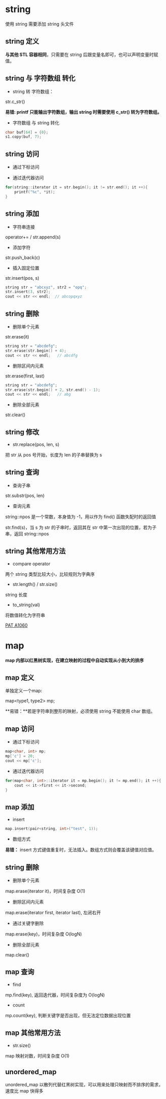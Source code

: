 # string

使用 string 需要添加 string 头文件

## string 定义

**与其他 STL 容器相同**，只需要在 string 后跟变量名即可，也可以声明变量时赋值。

## string 与 字符数组 转化

* string 转 字符数组：

str.c_str()

**易错: printf 只能输出字符数组，输出 string 时需要使用 c_str() 转为字符数组。**

* 字符数组 与 string 转化

```cpp
char buf[64] = {0};
s1.copy(buf, 7);
```

## string 访问

* 通过下标访问

* 通过迭代器访问

```cpp
for(string::iterator it = str.begin(); it != str.end(); it ++){
    printf("%c", *it);
}
```

## string 添加

* 字符串连接

operator+= / str.append(s)

* 添加字符

str.push_back(c)

* 插入固定位置

str.insert(pos, s)

```cpp
string str = "abcxyz", str2 = "opq";
str.insert(3, str2);
cout << str << endl;  // abcopqxyz
```

## string 删除

* 删除单个元素

str.erase(it)

```cpp
string str = "abcdefg";
str.erase(str.begin() + 4);
cout << str << endl;   // abcdfg
```

* 删除区间内元素

str.erase(first, last)

```cpp
string str = "abcdefg";
str.erase(str.begin() + 2, str.end() - 1);
cout << str << endl;   // abg
```

* 删除全部元素

str.clear()

## string 修改

* str.replace(pos, len, s)

把 str 从 pos 号开始，长度为 len 的子串替换为 s

## string 查询

* 查询子串

str.substr(pos, len)

* 查询元素

string::npos 是一个常数，本身值为 -1，用以作为 find() 函数失配时的返回值

str.find(s)，当 s 为 str 的子串时，返回其在 str 中第一次出现的位置，若为子串，返回 string::npos

## string 其他常用方法

* compare operator

两个 string 类型比较大小，比较规则为字典序

* str.length() / str.size()

string 长度

* to_string(val)

将数值转化为字符串

[PAT A1060]()


# map

**map 内部以红黑树实现，在建立映射的过程中自动实现从小到大的排序**

## map 定义

单独定义一个map:

map<type1, type2> mp;

**易错：**若是字符串到整形的映射，必须使用 string 不能使用 char 数组。

## map 访问

* 通过下标访问

```cpp
map<char, int> mp;
mp['c'] = 20;
cout << mp['c'];
```

* 通过迭代器访问

```cpp
for(map<char, int>::iterator it = mp.begin(); it != mp.end(); it ++){
    cout << it->first << it->second;
}
```

## map 添加

* insert

```cpp
map.insert(pair<string, int>("test", 1));
```

* 数组方式

**易错：** insert 方式键值重复时，无法插入。数组方式则会覆盖该键值对应值。

## string 删除

* 删除单个元素

map.erase(iterator it)，时间复杂度 O(1)

* 删除区间内元素

map.erase(iterator first, iterator last), 左闭右开

* 通过关键字删除

map.erase(key)，时间复杂度 O(logN)

* 删除全部元素

map.clear()

## map 查询

* find

mp.find(key), 返回迭代器，时间复杂度为 O(logN)

* count

mp.count(key), 判断关键字是否出现，但无法定位数据出现位置

## map 其他常用方法

* str.size()

map 映射对数，时间复杂度 O(1)

## unordered_map

unordered_map 以散列代替红黑树实现，可以用来处理只映射而不排序的需求，速度比 map 快得多

